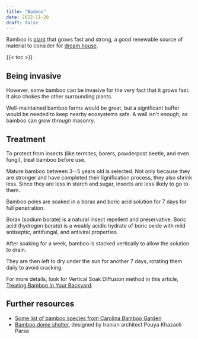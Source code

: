 ```yaml
---
title: "Bamboo"
date: 2022-11-20
draft: false
---
```


Bamboo is [plant](/plants) that grows fast and strong,
a good renewable source of material to consider for [dream house](/dream-house).

{{< toc >}}

## Being invasive

However, some bamboo can be invasive
for the very fact that it grows fast.
It also chokes the other surrounding plants.

Well-maintained bamboo farms would be great,
but a significant buffer would be needed to keep nearby ecosystems safe.
A wall isn't enough, as bamboo can grow *through* masonry.

## Treatment

To protect from insects
(like termites, borers, powderpost beetle, and even fungi),
treat bamboo before use.

Mature bamboo between 3--5 years old is selected.
Not only because they are stronger and have completed
their lignification process,
they also shrink less.
Since they are less in starch and sugar,
insects are less likely to go to them.

Bamboo poles are soaked in a borax and boric acid solution
for 7 days for full penetration.

Borax (sodium borate) is a natural insect repellent and preservative.
Boric acid (hydrogen borate) is a weakly acidic hydrate of boric oxide
with mild antiseptic, antifungal, and antiviral properties.

After soaking for a week,
bamboo is stacked vertically to allow the solution to drain.

They are then left to dry under the sun for another 7 days,
rotating them daily to avoid cracking.

For more details,
look for Vertical Soak Diffusion method in this article,
[Treating Bamboo In Your Backyard](https://bamboou.com/treating-bamboo-in-your-backyard/).

## Further resources

- [Some list of bamboo species from Carolina Bamboo Garden](https://carolinabamboogarden.com/bamboo-species-list/)
- [Bamboo dome shelter](https://www.archdaily.com/93922/bamboo-structure-project-pouya-khazaeli-parsa), designed by Iranian architect Pouya Khazaeli Parsa
